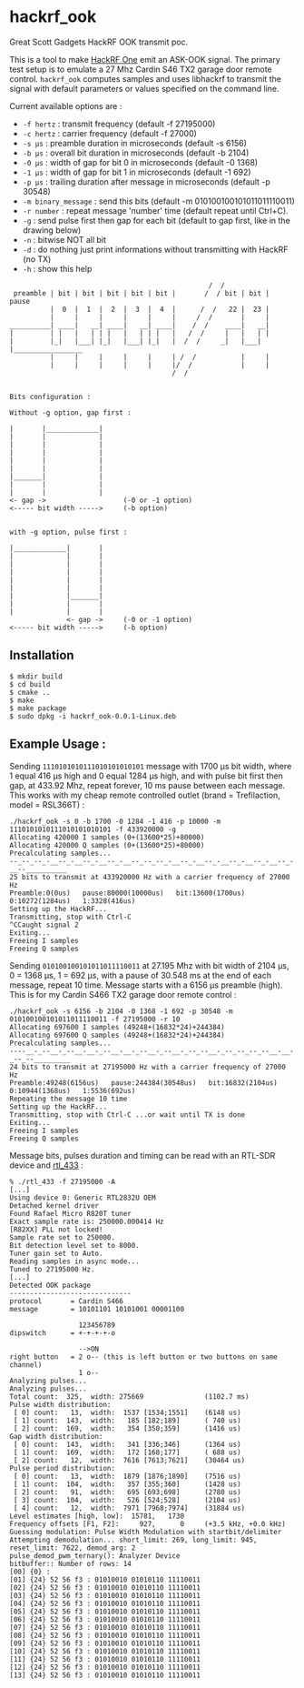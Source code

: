 # hackrf_ook
Great Scott Gadgets HackRF OOK transmit poc.

This is a tool to make [HackRF One](https://greatscottgadgets.com/hackrf) emit an ASK-OOK signal. The primary test setup is to emulate a 27 Mhz Cardin S46 TX2 garage door remote control.
`hackrf_ook` computes samples and uses libhackrf to transmit the signal with default parameters or values specified on the command line.

Current available options are :

- `-f hertz` : transmit frequency (default -f 27195000)
- `-c hertz` : carrier frequency (default -f 27000)
- `-s µs` : preamble duration in microseconds (default -s 6156)
- `-b µs` : overall bit duration in microseconds (default -b 2104)
- `-0 µs` : width of gap for bit 0 in microseconds (default -0 1368)
- `-1 µs` : width of gap for bit 1 in microseconds (default -1 692)
- `-p µs` : trailing duration after message in microseconds (default -p 30548)
- `-m binary_message` : send this bits  (default -m 010100100101011011110011)
- `-r number` : repeat message 'number' time (default repeat until Ctrl+C).
- `-g` : send pulse first then gap for each bit (default to gap first, like in the drawing below)
- `-n` : bitwise NOT all bit
- `-d` : do nothing just print informations without transmitting with HackRF (no TX)
- `-h` : show this help

```
                                                 /  /
 preamble | bit | bit | bit | bit | bit |       /  / bit | bit |     pause
          |  0  |  1  |  2  |  3  |  4  |      /  /   22 |  23 |
          |     |     |     |     |     |     /  /       |     |
__________| ____|   __| ____|   __| ____|    /  /    ____|   __|
|         | |   |   | | |   |   | | |   |   /  /     |   |   | |
|         |_|   |___| |_|   |___| |_|   |  /  /     _|   |___| |_________________
          |     |     |     |     |     | /  /           |     |
          |     |     |     |     |     |/  /            |     |
                                        /  /


Bits configuration :

Without -g option, gap first :

|       |_____________|
|       |             |
|       |             |
|       |             |
|       |             |
|       |             |
|_______|             |
|       |             |
|       |             |
<- gap ->                   (-0 or -1 option)
<----- bit width ----->     (-b option)


with -g option, pulse first :

|_____________|       |
|             |       |
|             |       |
|             |       |
|             |       |
|             |       |
|             |_______|
|             |       |
|             |       |
              <- gap ->     (-0 or -1 option)
<----- bit width ----->     (-b option)
```

## Installation

```
$ mkdir build
$ cd build
$ cmake ..
$ make
$ make package
$ sudo dpkg -i hackrf_ook-0.0.1-Linux.deb
```


## Example Usage :

Sending `1110101010111010101010101` message with 1700 µs bit width, where 1 equal 416 µs high and 0 equal 1284 µs high, and with pulse bit first then gap, at 433.92 Mhz, repeat forever, 10 ms pause between each message. This works with my cheap remote controlled outlet (brand = Trefilaction, model = RSL366T) :

```
./hackrf_ook -s 0 -b 1700 -0 1284 -1 416 -p 10000 -m 1110101010111010101010101 -f 433920000 -g
Allocating 420000 I samples (0+(13600*25)+80000)
Allocating 420000 Q samples (0+(13600*25)+80000)
Precalculating samples...
--_--_--_-__--_-__--_-__--_-__--_--_--_-__--_-__--_-__--_-__--_-__--_-__--__________
25 bits to transmit at 433920000 Hz with a carrier frequency of 27000 Hz
Preamble:0(0us)   pause:80000(10000us)   bit:13600(1700us)   0:10272(1284us)   1:3328(416us)
Setting up the HackRF...
Transmitting, stop with Ctrl-C
^CCaught signal 2
Exiting...
Freeing I samples
Freeing Q samples
```

Sending `010100100101011011110011` at 27.195 Mhz with bit width of 2104 µs, 0 = 1368 µs, 1 = 692 µs, with a pause of 30.548 ms at the end of each message, repeat 10 time. Message starts with a 6156 µs preamble (high). This is for my Cardin S466 TX2 garage door remote control :

```
./hackrf_ook -s 6156 -b 2104 -0 1368 -1 692 -p 30548 -m 010100100101011011110011 -f 27195000 -r 10
Allocating 697600 I samples (49248+(16832*24)+244384)
Allocating 697600 Q samples (49248+(16832*24)+244384)
Precalculating samples...
----__-_--__-_--__-__-_--__-__-_--__-_--__-_--_--__-_--_--_--_--__-__-_--_--_________
24 bits to transmit at 27195000 Hz with a carrier frequency of 27000 Hz
Preamble:49248(6156us)   pause:244384(30548us)   bit:16832(2104us)   0:10944(1368us)   1:5536(692us)
Repeating the message 10 time
Setting up the HackRF...
Transmitting, stop with Ctrl-C ...or wait until TX is done
Exiting...
Freeing I samples
Freeing Q samples
```

Message bits, pulses duration and timing can be read with an RTL-SDR device and [rtl_433](https://github.com/merbanan/rtl_433) :

```
% ./rtl_433 -f 27195000 -A
[...]
Using device 0: Generic RTL2832U OEM
Detached kernel driver
Found Rafael Micro R820T tuner
Exact sample rate is: 250000.000414 Hz
[R82XX] PLL not locked!
Sample rate set to 250000.
Bit detection level set to 8000.
Tuner gain set to Auto.
Reading samples in async mode...
Tuned to 27195000 Hz.
[...]
Detected OOK package
------------------------------
protocol       = Cardin S466
message        = 10101101 10101001 00001100 

                 123456789
dipswitch      = +-+-+-+-o

                 -->ON
right button   = 2 o-- (this is left button or two buttons on same channel)
                 1 o--
Analyzing pulses...
Analyzing pulses...
Total count:  325,  width: 275669               (1102.7 ms)
Pulse width distribution:
 [ 0] count:   13,  width:  1537 [1534;1551]    (6148 us)
 [ 1] count:  143,  width:   185 [182;189]      ( 740 us)
 [ 2] count:  169,  width:   354 [350;359]      (1416 us)
Gap width distribution:
 [ 0] count:  143,  width:   341 [336;346]      (1364 us)
 [ 1] count:  169,  width:   172 [168;177]      ( 688 us)
 [ 2] count:   12,  width:  7616 [7613;7621]    (30464 us)
Pulse period distribution:
 [ 0] count:   13,  width:  1879 [1876;1890]    (7516 us)
 [ 1] count:  104,  width:   357 [355;360]      (1428 us)
 [ 2] count:   91,  width:   695 [693;698]      (2780 us)
 [ 3] count:  104,  width:   526 [524;528]      (2104 us)
 [ 4] count:   12,  width:  7971 [7968;7974]    (31884 us)
Level estimates [high, low]:  15781,   1730
Frequency offsets [F1, F2]:     927,      0     (+3.5 kHz, +0.0 kHz)
Guessing modulation: Pulse Width Modulation with startbit/delimiter
Attempting demodulation... short_limit: 269, long_limit: 945, reset_limit: 7622, demod_arg: 2
pulse_demod_pwm_ternary(): Analyzer Device 
bitbuffer:: Number of rows: 14 
[00] {0} : 
[01] {24} 52 56 f3 : 01010010 01010110 11110011 
[02] {24} 52 56 f3 : 01010010 01010110 11110011 
[03] {24} 52 56 f3 : 01010010 01010110 11110011 
[04] {24} 52 56 f3 : 01010010 01010110 11110011 
[05] {24} 52 56 f3 : 01010010 01010110 11110011 
[06] {24} 52 56 f3 : 01010010 01010110 11110011 
[07] {24} 52 56 f3 : 01010010 01010110 11110011 
[08] {24} 52 56 f3 : 01010010 01010110 11110011 
[09] {24} 52 56 f3 : 01010010 01010110 11110011 
[10] {24} 52 56 f3 : 01010010 01010110 11110011 
[11] {24} 52 56 f3 : 01010010 01010110 11110011 
[12] {24} 52 56 f3 : 01010010 01010110 11110011 
[13] {24} 52 56 f3 : 01010010 01010110 11110011 
```
